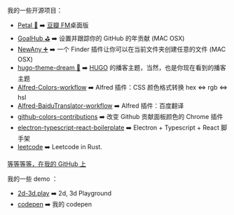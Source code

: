 我的一些开源项目：

- [Petal :hibiscus:](https://github.com/ilime/Petal) :arrow_right: [豆瓣 FM](https://douban.fm/)桌面版
- [GoalHub :golf:](https://github.com/ilime/GoalHub) :arrow_right: 设置并跟踪你的 GitHub 的年贡献 (MAC OSX)
- [NewAny ➕](https://github.com/ilime/NewAny) :arrow_right: 一个 Finder 插件让你可以在当前文件夹创建任意的文件 (MAC OSX)
- [hugo-theme-dream :seedling:](https://github.com/g1eny0ung/hugo-theme-dream) :arrow_right: [HUGO](https://gohugo.io) 的播客主题，当然，也是你现在看到的播客主题
- [Alfred-Colors-workflow](https://github.com/g1eny0ung/Alfred-Colors-workflow) :arrow_right: Alfred 插件：CSS 颜色格式转换 hex <=> rgb <=> hsl
- [Alfred-BaiduTranslator-workflow](https://github.com/g1eny0ung/Alfred-BaiduTranslator-workflow) :arrow_right: Alfred 插件：百度翻译
- [github-colors-contributions](https://github.com/g1eny0ung/github-colors-contributions) :arrow_right: 改变 Github 贡献面板颜色的 Chrome 插件
- [electron-typescript-react-boilerplate](https://github.com/g1eny0ung/electron-typescript-react-boilerplate) :arrow_right: Electron + Typescript + React 脚手架
- [leetcode](https://github.com/g1eny0ung/leetcode) :arrow_right: Leetcode in Rust.

[等等等等，在我的 GitHub 上](https://github.com/g1eny0ung)

我的一些 demo ：

- [2d-3d.play](https://github.com/g1eny0ung/2d-3d.play) :arrow_right: 2d, 3d Playground
- [codepen](https://codepen.io/g1eny0ung/) :arrow_right: 我的 codepen
